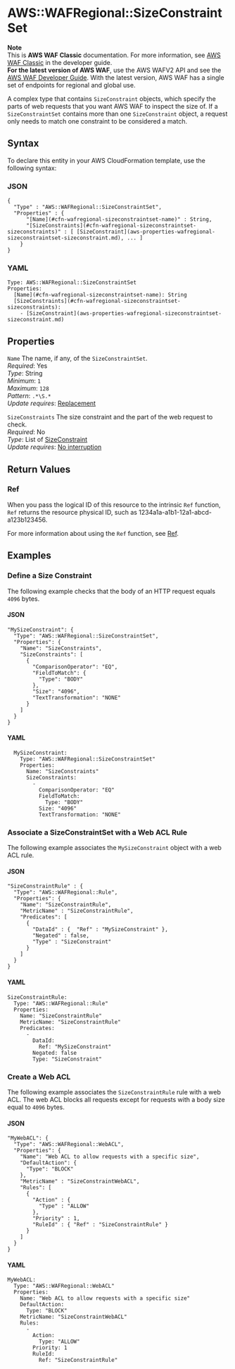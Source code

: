 # AWS::WAFRegional::SizeConstraintSet<a name="aws-resource-wafregional-sizeconstraintset"></a>

**Note**  
This is **AWS WAF Classic** documentation\. For more information, see [AWS WAF Classic](https://docs.aws.amazon.com/waf/latest/developerguide/classic-waf-chapter.html) in the developer guide\.  
 **For the latest version of AWS WAF**, use the AWS WAFV2 API and see the [AWS WAF Developer Guide](https://docs.aws.amazon.com/waf/latest/developerguide/waf-chapter.html)\. With the latest version, AWS WAF has a single set of endpoints for regional and global use\. 

A complex type that contains `SizeConstraint` objects, which specify the parts of web requests that you want AWS WAF to inspect the size of\. If a `SizeConstraintSet` contains more than one `SizeConstraint` object, a request only needs to match one constraint to be considered a match\.

## Syntax<a name="aws-resource-wafregional-sizeconstraintset-syntax"></a>

To declare this entity in your AWS CloudFormation template, use the following syntax:

### JSON<a name="aws-resource-wafregional-sizeconstraintset-syntax.json"></a>

```
{
  "Type" : "AWS::WAFRegional::SizeConstraintSet",
  "Properties" : {
      "[Name](#cfn-wafregional-sizeconstraintset-name)" : String,
      "[SizeConstraints](#cfn-wafregional-sizeconstraintset-sizeconstraints)" : [ [SizeConstraint](aws-properties-wafregional-sizeconstraintset-sizeconstraint.md), ... ]
    }
}
```

### YAML<a name="aws-resource-wafregional-sizeconstraintset-syntax.yaml"></a>

```
Type: AWS::WAFRegional::SizeConstraintSet
Properties: 
  [Name](#cfn-wafregional-sizeconstraintset-name): String
  [SizeConstraints](#cfn-wafregional-sizeconstraintset-sizeconstraints): 
    - [SizeConstraint](aws-properties-wafregional-sizeconstraintset-sizeconstraint.md)
```

## Properties<a name="aws-resource-wafregional-sizeconstraintset-properties"></a>

`Name`  <a name="cfn-wafregional-sizeconstraintset-name"></a>
The name, if any, of the `SizeConstraintSet`\.  
*Required*: Yes  
*Type*: String  
*Minimum*: `1`  
*Maximum*: `128`  
*Pattern*: `.*\S.*`  
*Update requires*: [Replacement](https://docs.aws.amazon.com/AWSCloudFormation/latest/UserGuide/using-cfn-updating-stacks-update-behaviors.html#update-replacement)

`SizeConstraints`  <a name="cfn-wafregional-sizeconstraintset-sizeconstraints"></a>
The size constraint and the part of the web request to check\.  
*Required*: No  
*Type*: List of [SizeConstraint](aws-properties-wafregional-sizeconstraintset-sizeconstraint.md)  
*Update requires*: [No interruption](https://docs.aws.amazon.com/AWSCloudFormation/latest/UserGuide/using-cfn-updating-stacks-update-behaviors.html#update-no-interrupt)

## Return Values<a name="aws-resource-wafregional-sizeconstraintset-return-values"></a>

### Ref<a name="aws-resource-wafregional-sizeconstraintset-return-values-ref"></a>

 When you pass the logical ID of this resource to the intrinsic `Ref` function, `Ref` returns the resource physical ID, such as 1234a1a\-a1b1\-12a1\-abcd\-a123b123456\.

For more information about using the `Ref` function, see [Ref](https://docs.aws.amazon.com/AWSCloudFormation/latest/UserGuide/intrinsic-function-reference-ref.html)\.

## Examples<a name="aws-resource-wafregional-sizeconstraintset--examples"></a>

### Define a Size Constraint<a name="aws-resource-wafregional-sizeconstraintset--examples--Define_a_Size_Constraint"></a>

The following example checks that the body of an HTTP request equals `4096` bytes\.

#### JSON<a name="aws-resource-wafregional-sizeconstraintset--examples--Define_a_Size_Constraint--json"></a>

```
"MySizeConstraint": {
  "Type": "AWS::WAFRegional::SizeConstraintSet",
  "Properties": {
    "Name": "SizeConstraints",
    "SizeConstraints": [
      {
        "ComparisonOperator": "EQ",
        "FieldToMatch": {
          "Type": "BODY"
        },
        "Size": "4096",
        "TextTransformation": "NONE"
      }
    ]
  }
}
```

#### YAML<a name="aws-resource-wafregional-sizeconstraintset--examples--Define_a_Size_Constraint--yaml"></a>

```
  MySizeConstraint: 
    Type: "AWS::WAFRegional::SizeConstraintSet"
    Properties: 
      Name: "SizeConstraints"
      SizeConstraints: 
        - 
          ComparisonOperator: "EQ"
          FieldToMatch: 
            Type: "BODY"
          Size: "4096"
          TextTransformation: "NONE"
```

### Associate a SizeConstraintSet with a Web ACL Rule<a name="aws-resource-wafregional-sizeconstraintset--examples--Associate_a_SizeConstraintSet_with_a_Web_ACL_Rule"></a>

The following example associates the `MySizeConstraint` object with a web ACL rule\.

#### JSON<a name="aws-resource-wafregional-sizeconstraintset--examples--Associate_a_SizeConstraintSet_with_a_Web_ACL_Rule--json"></a>

```
"SizeConstraintRule" : {
  "Type": "AWS::WAFRegional::Rule",
  "Properties": {
    "Name": "SizeConstraintRule",
    "MetricName" : "SizeConstraintRule",
    "Predicates": [
      {
        "DataId" : {  "Ref" : "MySizeConstraint" },
        "Negated" : false,
        "Type" : "SizeConstraint"
      }
    ]
  }
}
```

#### YAML<a name="aws-resource-wafregional-sizeconstraintset--examples--Associate_a_SizeConstraintSet_with_a_Web_ACL_Rule--yaml"></a>

```
SizeConstraintRule: 
  Type: "AWS::WAFRegional::Rule"
  Properties: 
    Name: "SizeConstraintRule"
    MetricName: "SizeConstraintRule"
    Predicates: 
      - 
        DataId: 
          Ref: "MySizeConstraint"
        Negated: false
        Type: "SizeConstraint"
```

### Create a Web ACL<a name="aws-resource-wafregional-sizeconstraintset--examples--Create_a_Web_ACL"></a>

The following example associates the `SizeConstraintRule` rule with a web ACL\. The web ACL blocks all requests except for requests with a body size equal to `4096` bytes\.

#### JSON<a name="aws-resource-wafregional-sizeconstraintset--examples--Create_a_Web_ACL--json"></a>

```
"MyWebACL": {
  "Type": "AWS::WAFRegional::WebACL",
  "Properties": {
    "Name": "Web ACL to allow requests with a specific size",
    "DefaultAction": {
      "Type": "BLOCK"
    },
    "MetricName" : "SizeConstraintWebACL",
    "Rules": [
      {
        "Action" : {
          "Type" : "ALLOW"
        },
        "Priority" : 1,
        "RuleId" : { "Ref" : "SizeConstraintRule" }
      }
    ]
  }
}
```

#### YAML<a name="aws-resource-wafregional-sizeconstraintset--examples--Create_a_Web_ACL--yaml"></a>

```
MyWebACL: 
  Type: "AWS::WAFRegional::WebACL"
  Properties: 
    Name: "Web ACL to allow requests with a specific size"
    DefaultAction: 
      Type: "BLOCK"
    MetricName: "SizeConstraintWebACL"
    Rules: 
      - 
        Action: 
          Type: "ALLOW"
        Priority: 1
        RuleId: 
          Ref: "SizeConstraintRule"
```
